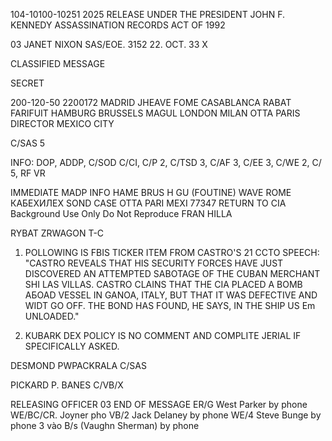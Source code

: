 104-10100-10251 2025 RELEASE UNDER THE PRESIDENT JOHN F. KENNEDY ASSASSINATION RECORDS ACT OF 1992

03
JANET NIXON
SAS/EOE.
3152
22. OCT. 33 X

CLASSIFIED MESSAGE

SECRET

200-120-50
2200172
MADRID JHEAVE FOME CASABLANCA RABAT FARIFUIT
HAMBURG BRUSSELS MAGUL LONDON MILAN OTTA PARIS
DIRECTOR MEXICO CITY

C/SAS 5

INFO: DOP, ADDP, C/SOD C/CI, C/P 2, C/TSD 3, C/AF 3, C/EE 3,
C/WE 2, C/ 5, RF VR

IMMEDIATE MADP INFO HAME BRUS H GU
(FOUTINE)
WAVE ROMЕ КАБЕХИЛЕХ
SOND CASE
OTTA PARI MEXI
77347
RETURN TO CIA
Background Use Only
Do Not Reproduce
FRAN HILLA

RYBAT ZRWAGON T-C

1. POLLOWING IS FBIS TICKER ITEM FROM CASTRO'S 21 CCTO
SPEECH: "CASTRO REVEALS THAT HIS SECURITY FORCES HAVE JUST
DISCOVERED AN ATTEMPTED SABOTAGE OF THE CUBAN MERCHANT SHI
LAS VILLAS. CASTRO CLAINS THAT THE CIA PLACED A BOMB AБOAD
VESSEL IN GANOA, ITALY, BUT THAT IT WAS DEFECTIVE AND WIDT
GO OFF. THE BOND HAS FOUND, HE SAYS, IN THE SHIP US Em
UNLOADED."

2. KUBARK DEX POLICY IS NO COMMENT AND COMPLITE JERIAL
IF SPECIFICALLY ASKED.

DESMOND PWPACKRALA
C/SAS

PICKARD P. BANES
C/VB/X

RELEASING OFFICER
03 END OF MESSAGE
ER/G West Parker by phone WE/BC/CR. Joyner pho
VB/2 Jack Delaney by phone
WE/4 Steve Bunge by phone 3 vào
B/s (Vaughn Sherman) by phone

